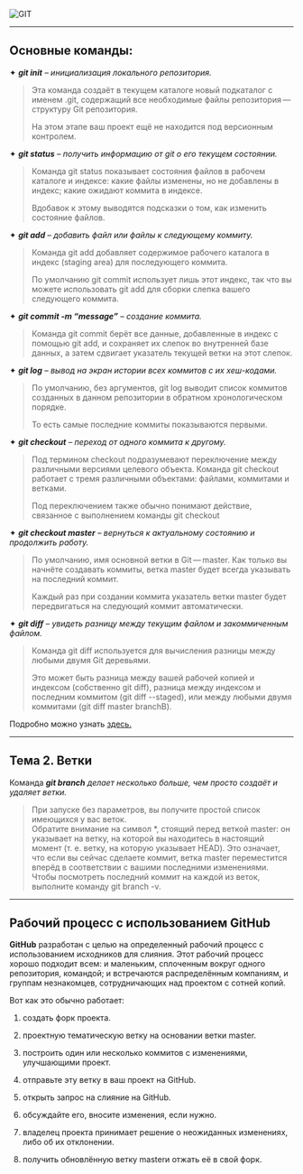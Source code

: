 ![GIT](https://git-scm.com/images/logo@2x.png)

***
## **Основные команды:** ##

✦ ***git init*** *– инициализация локального репозитория.*
> Эта команда создаёт в текущем каталоге новый подкаталог с именем .git, содержащий все необходимые файлы репозитория — структуру Git репозитория.
>
>На этом этапе ваш проект ещё не находится под версионным контролем.

✦ ***git status*** *– получить информацию от git о его текущем состоянии.*

>Команда git status показывает состояния файлов в рабочем каталоге и индексе: какие файлы изменены, но не добавлены в индекс; какие ожидают коммита в индексе.
>
>Вдобавок к этому выводятся подсказки о том, как изменить состояние файлов.

✦ ***git add*** *– добавить файл или файлы к следующему коммиту.*

> Команда git add добавляет содержимое рабочего каталога в индекс (staging area) для последующего коммита.
>
>По умолчанию git commit использует лишь этот индекс, так что вы можете использовать git add для сборки слепка вашего следующего коммита.

✦ ***git commit -m “message”*** *– создание коммита.*
>Команда git commit берёт все данные, добавленные в индекс с помощью git add, и сохраняет их слепок во внутренней базе данных, а затем сдвигает указатель текущей ветки на этот слепок.

✦ ***git log*** *– вывод на экран истории всех коммитов с их хеш-кодами.*

> По умолчанию, без аргументов, git log выводит список коммитов созданных в данном репозитории в обратном хронологическом порядке.
>
>То есть самые последние коммиты показываются первыми.

✦ ***git checkout*** *– переход от одного коммита к другому.*

>Под термином checkout подразумевают переключение между различными версиями целевого объекта. Команда git checkout работает с тремя различными объектами: файлами, коммитами и ветками.
>
>Под переключением также обычно понимают действие, связанное с выполнением команды git checkout

✦ ***git checkout master*** *– вернуться к актуальному состоянию и продолжить работу.*

>По умолчанию, имя основной ветки в Git — master. Как только вы начнёте создавать коммиты, ветка master будет всегда указывать на последний коммит.
>
>Каждый раз при создании коммита указатель ветки master будет передвигаться на следующий коммит автоматически.


✦ ***git diff*** *– увидеть разницу между текущим файлом и закоммиченным файлом.*

> Команда git diff используется для вычисления разницы между любыми двумя Git деревьями. 
>
>Это может быть разница между вашей рабочей копией и индексом (собственно git diff), разница между индексом и последним коммитом (git diff --staged), или между любыми двумя коммитами (git diff master branchB).

Подробно можно узнать [здесь.](https://git-scm.com/book/ru/v2/%D0%9E%D1%81%D0%BD%D0%BE%D0%B2%D1%8B-Git-%D0%A1%D0%BE%D0%B7%D0%B4%D0%B0%D0%BD%D0%B8%D0%B5-Git-%D1%80%D0%B5%D0%BF%D0%BE%D0%B7%D0%B8%D1%82%D0%BE%D1%80%D0%B8%D1%8F)

***

## **Тема 2. Ветки** ##



Команда ***git branch*** *делает несколько больше, чем просто создаёт и удаляет ветки.*
> При запуске без параметров, вы получите простой список имеющихся у вас веток.  
Обратите внимание на символ *, стоящий перед веткой master: он указывает на ветку, на которой вы находитесь в настоящий момент (т. е. ветку, на которую указывает HEAD). Это означает, что если вы сейчас сделаете коммит, ветка master переместится вперёд в соответствии с вашими последними изменениями. Чтобы посмотреть последний коммит на каждой из веток, выполните команду git branch -v.  

***

## **Рабочий процесс с использованием GitHub** ##

**GitHub** разработан с целью на определенный рабочий процесс с использованием исходников для слияния. Этот рабочий процесс хорошо подходит всем: и маленьким, сплоченным вокруг одного репозитория, командой; и встречаются распределённым компаниям, и группам незнакомцев, сотрудничающих над проектом с сотней копий.

Вот как это обычно работает:

1. создать форк проекта.

2. проектную тематическую ветку на основании ветки master.

3. построить один или несколько коммитов с изменениями, улучшающими проект.

4. отправьте эту ветку в ваш проект на GitHub.

5. открыть запрос на слияние на GitHub.

6. обсуждайте его, вносите изменения, если нужно.

7. владелец проекта принимает решение о неожиданных изменениях, либо об их отклонении.

8. получить обновлённую ветку masterи отжать её в свой форк.
